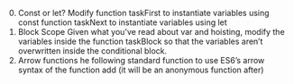0. Const or let?
    Modify
        function taskFirst to instantiate variables using const
        function taskNext to instantiate variables using let
1. Block Scope
    Given what you’ve read about var and hoisting, modify the variables inside the function taskBlock so that the variables aren’t overwritten inside the conditional block.
2. Arrow functions
    he following standard function to use ES6’s arrow syntax of the function add (it will be an anonymous function after)

